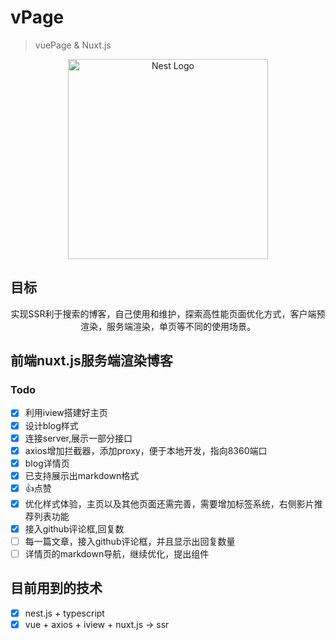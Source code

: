 # vPage

> vuePage &amp; Nuxt.js

<p align="center">
  <a href="http://nestjs.com/" target="blank"><img src="https://avatars1.githubusercontent.com/u/23053008?s=460&v=4" width="320" alt="Nest Logo" /></a>
</p>

## 目标
<p style="text-align:center">实现SSR利于搜索的博客，自己使用和维护，探索高性能页面优化方式，客户端预渲染，服务端渲染，单页等不同的使用场景。</p>

## 前端nuxt.js服务端渲染博客

### Todo 
* [x] 利用iview搭建好主页
* [x] 设计blog样式
* [x] 连接server,展示一部分接口
* [x] axios增加拦截器，添加proxy，便于本地开发，指向8360端口
* [x] blog详情页
* [x] 已支持展示出markdown格式
* [x] 👍点赞
* [x] 优化样式体验，主页以及其他页面还需完善，需要增加标签系统，右侧影片推荐列表功能
* [x] 接入github评论框,回复数
* [ ] 每一篇文章，接入github评论框，并且显示出回复数量
* [ ] 详情页的markdown导航，继续优化，提出组件

## 目前用到的技术
* [x] nest.js + typescript
* [x] vue + axios + iview + nuxt.js -> ssr
